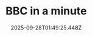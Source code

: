 ---
title: "BBC in a minute"
date: 2025-09-28T01:49:25.448Z
tags:
  - a minute
  - session 3
  - Common words
categories:
  - BBC
description: 记得填写描述内容哦~~~
---